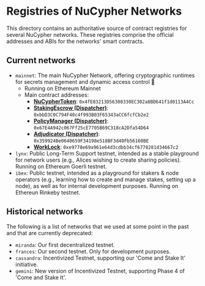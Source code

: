 # Registries of NuCypher Networks

This directory contains an authoritative source of contract registries for several NuCypher networks.
These registries comprise the official addresses and ABIs for the networks' smart contracts.


## Current networks

* `mainnet`: The main NuCypher Network, offering cryptographic runtimes for secrets management and dynamic access control 🚀
	* Running on Ethereum Mainnet
	* Main contract addresses: 
		* [**NuCypherToken**](https://etherscan.io/address/0x4fE83213D56308330EC302a8BD641f1d0113A4Cc): `0x4fE83213D56308330EC302a8BD641f1d0113A4Cc`
		* [**StakingEscrow (Dispatcher)**](https://etherscan.io/address/0xbbD3C0C794F40c4f993B03F65343aCC6fcfCb2e2): `0xbbD3C0C794F40c4f993B03F65343aCC6fcfCb2e2`
		* [**PolicyManager (Dispatcher)**](https://etherscan.io/address/0x67E4A942c067Ff25cE7705B69C318cA2Dfa54D64): `0x67E4A942c067Ff25cE7705B69C318cA2Dfa54D64`
		* [**Adjudicator (Dispatcher)**](https://etherscan.io/address/0x359924Be0640659F34198e518BF3d40Fb56160BE): `0x359924Be0640659F34198e518BF3d40Fb56160BE`
		* [**WorkLock**](https://etherscan.io/address/0xe9778e69a961e64d3cdbb34cf6778281d34667c2): `0xe9778e69a961e64d3cdbb34cf6778281d34667c2`
* `lynx`: Public Long-Term Support testnet, intended as a stable playground for network users (e.g., Alices wishing to create sharing policies). Running on Ethereum Goerli testnet. 
* `ibex`: Public testnet, intended as a playground for stakers & node operators (e.g., learning how to create and manage stakes, setting up a node), as well as for internal development purposes. Running on Ethereun Rinkeby testnet.

## Historical networks

The following is a list of networks that we used at some point in the past and that are currently deprecated:

* `miranda`: Our first decentralized testnet.
* `frances`: Our second testnet. Only for development purposes.
* `cassandra`: Incentivized Testnet, supporting our 'Come and Stake It' initiative.
* `gemini`: New version of Incentivized Testnet, supporting Phase 4 of 'Come and Stake It'.
